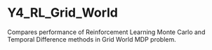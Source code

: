 # Y4_RL_Grid_World
Compares performance of Reinforcement Learning Monte Carlo and Temporal Difference methods in Grid World MDP problem.
